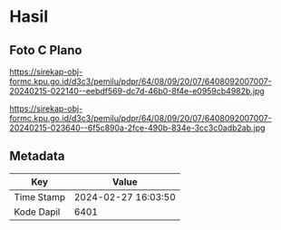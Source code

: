 # Hasil

## Foto C Plano

https://sirekap-obj-formc.kpu.go.id/d3c3/pemilu/pdpr/64/08/09/20/07/6408092007007-20240215-022140--eebdf569-dc7d-46b0-8f4e-e0959cb4982b.jpg

https://sirekap-obj-formc.kpu.go.id/d3c3/pemilu/pdpr/64/08/09/20/07/6408092007007-20240215-023640--6f5c890a-2fce-490b-834e-3cc3c0adb2ab.jpg


## Metadata

| Key        | Value               |
| ---------- | ------------------- |
| Time Stamp | 2024-02-27 16:03:50 |
| Kode Dapil | 6401                |



